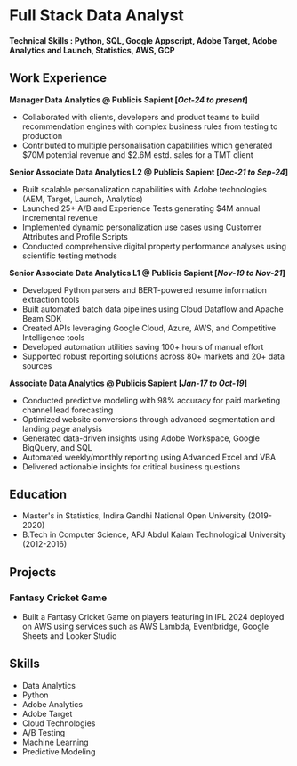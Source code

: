# Full Stack Data Analyst

#### Technical Skills : Python, SQL, Google Appscript, Adobe Target, Adobe Analytics and Launch, Statistics, AWS, GCP

## Work Experience

**Manager Data Analytics @ Publicis Sapient [_Oct-24 to present_]**
- Collaborated with clients, developers and product teams to build recommendation engines with complex business rules from testing to production
- Contributed to multiple personalisation capabilities which generated $70M potential revenue and $2.6M estd. sales for a TMT client

**Senior Associate Data Analytics L2 @ Publicis Sapient [_Dec-21 to Sep-24_]**
- Built scalable personalization capabilities with Adobe technologies (AEM, Target, Launch, Analytics)
- Launched 25+ A/B and Experience Tests generating $4M annual incremental revenue
- Implemented dynamic personalization use cases using Customer Attributes and Profile Scripts
- Conducted comprehensive digital property performance analyses using scientific testing methods

**Senior Associate Data Analytics L1 @ Publicis Sapient [_Nov-19 to Nov-21_]**
- Developed Python parsers and BERT-powered resume information extraction tools
- Built automated batch data pipelines using Cloud Dataflow and Apache Beam SDK
- Created APIs leveraging Google Cloud, Azure, AWS, and Competitive Intelligence tools
- Developed automation utilities saving 100+ hours of manual effort
- Supported robust reporting solutions across 80+ markets and 20+ data sources

**Associate Data Analytics @ Publicis Sapient [_Jan-17 to Oct-19_]**
- Conducted predictive modeling with 98% accuracy for paid marketing channel lead forecasting
- Optimized website conversions through advanced segmentation and landing page analysis
- Generated data-driven insights using Adobe Workspace, Google BigQuery, and SQL
- Automated weekly/monthly reporting using Advanced Excel and VBA
- Delivered actionable insights for critical business questions

## Education
- Master's in Statistics, Indira Gandhi National Open University (2019-2020)
- B.Tech in Computer Science, APJ Abdul Kalam Technological University (2012-2016)

## Projects
### Fantasy Cricket Game
- Built a Fantasy Cricket Game on players featuring in IPL 2024 deployed on AWS using services such as AWS Lambda, Eventbridge, Google Sheets and Looker Studio

## Skills
- Data Analytics
- Python
- Adobe Analytics
- Adobe Target
- Cloud Technologies
- A/B Testing
- Machine Learning
- Predictive Modeling
